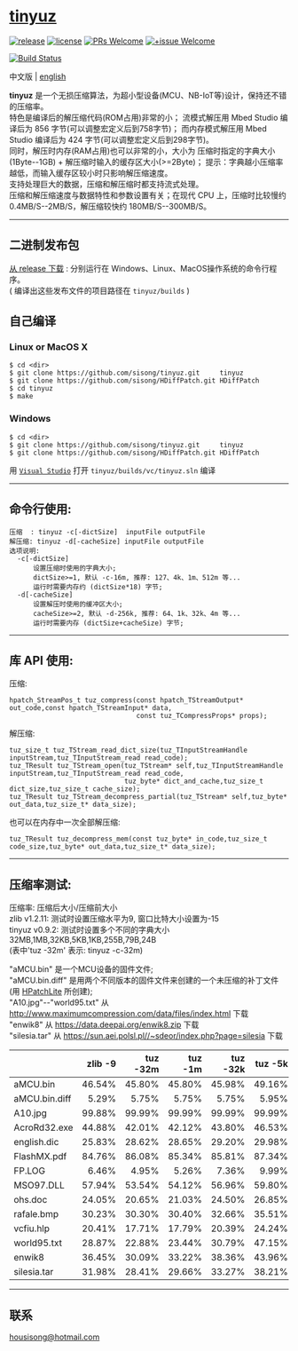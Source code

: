 # [tinyuz](https://github.com/sisong/tinyuz)
[![release](https://img.shields.io/badge/release-v0.9.3-blue.svg)](https://github.com/sisong/tinyuz/releases) 
[![license](https://img.shields.io/badge/license-MIT-blue.svg)](https://github.com/sisong/tinyuz/blob/master/LICENSE) 
[![PRs Welcome](https://img.shields.io/badge/PRs-welcome-blue.svg)](https://github.com/sisong/tinyuz/pulls)
[![+issue Welcome](https://img.shields.io/github/issues-raw/sisong/tinyuz?color=green&label=%2Bissue%20welcome)](https://github.com/sisong/tinyuz/issues)   

[![Build Status](https://github.com/sisong/tinyuz/workflows/ci/badge.svg?branch=master)](https://github.com/sisong/tinyuz/actions?query=workflow%3Aci+branch%3Amaster)   

 中文版 | [english](README.md)   

**tinyuz** 是一个无损压缩算法，为超小型设备(MCU、NB-IoT等)设计，保持还不错的压缩率。   
特色是编译后的解压缩代码(ROM占用)非常的小； 
流模式解压用 Mbed Studio 编译后为 856 字节(可以调整宏定义后到758字节)； 
而内存模式解压用 Mbed Studio 编译后为 424 字节(可以调整宏定义后到298字节)。   
同时，解压时内存(RAM占用)也可以非常的小，大小为 压缩时指定的字典大小(1Byte--1GB) + 解压缩时输入的缓存区大小(>=2Byte)； 
提示：字典越小压缩率越低，而输入缓存区较小时只影响解压缩速度。   
支持处理巨大的数据，压缩和解压缩时都支持流式处理。   
压缩和解压缩速度与数据特性和参数设置有关；在现代 CPU 上，压缩时比较慢约 0.4MB/S--2MB/S，解压缩较快约 180MB/S--300MB/S。   

---
## 二进制发布包
[从 release 下载](https://github.com/sisong/tinyuz/releases) : 分别运行在 Windows、Linux、MacOS操作系统的命令行程序。     
( 编译出这些发布文件的项目路径在 `tinyuz/builds` )   

## 自己编译
### Linux or MacOS X ###
```
$ cd <dir>
$ git clone https://github.com/sisong/tinyuz.git     tinyuz
$ git clone https://github.com/sisong/HDiffPatch.git HDiffPatch
$ cd tinyuz
$ make
```
### Windows ###
```
$ cd <dir>
$ git clone https://github.com/sisong/tinyuz.git     tinyuz
$ git clone https://github.com/sisong/HDiffPatch.git HDiffPatch
```
用 [`Visual Studio`](https://visualstudio.microsoft.com) 打开 `tinyuz/builds/vc/tinyuz.sln` 编译   

---
## 命令行使用:  
```
压缩  : tinyuz -c[-dictSize]  inputFile outputFile
解压缩: tinyuz -d[-cacheSize] inputFile outputFile
选项说明:
  -c[-dictSize]
      设置压缩时使用的字典大小;
      dictSize>=1, 默认 -c-16m, 推荐: 127、4k、1m、512m 等...
      运行时需要内存约 (dictSize*18) 字节;
  -d[-cacheSize]
      设置解压时使用的缓冲区大小;
      cacheSize>=2, 默认 -d-256k, 推荐: 64、1k、32k、4m 等...
      运行时需要内存 (dictSize+cacheSize) 字节;
```

---
## 库 API 使用:
压缩:
```
hpatch_StreamPos_t tuz_compress(const hpatch_TStreamOutput* out_code,const hpatch_TStreamInput* data,
                                const tuz_TCompressProps* props);
```
解压缩:
```
tuz_size_t tuz_TStream_read_dict_size(tuz_TInputStreamHandle inputStream,tuz_TInputStream_read read_code);
tuz_TResult tuz_TStream_open(tuz_TStream* self,tuz_TInputStreamHandle inputStream,tuz_TInputStream_read read_code,
                             tuz_byte* dict_and_cache,tuz_size_t dict_size,tuz_size_t cache_size);
tuz_TResult tuz_TStream_decompress_partial(tuz_TStream* self,tuz_byte* out_data,tuz_size_t* data_size);
```
也可以在内存中一次全部解压缩:
```
tuz_TResult tuz_decompress_mem(const tuz_byte* in_code,tuz_size_t code_size,tuz_byte* out_data,tuz_size_t* data_size);
```

---
## 压缩率测试:
压缩率: 压缩后大小/压缩前大小   
zlib v1.2.11: 测试时设置压缩水平为9, 窗口比特大小设置为-15   
tinyuz v0.9.2: 测试时设置多个不同的字典大小 32MB,1MB,32KB,5KB,1KB,255B,79B,24B   
  (表中'tuz -32m' 表示: tinyuz -c-32m)   
   
"aMCU.bin" 是一个MCU设备的固件文件;   
"aMCU.bin.diff" 是用两个不同版本的固件文件来创建的一个未压缩的补丁文件(用 [HPatchLite](https://github.com/sisong/HPatchLite) 所创建);   
"A10.jpg"--"world95.txt" 从 http://www.maximumcompression.com/data/files/index.html 下载   
"enwik8" 从 https://data.deepai.org/enwik8.zip 下载   
"silesia.tar" 从 https://sun.aei.polsl.pl//~sdeor/index.php?page=silesia 下载
   
||zlib -9|tuz -32m|tuz -1m|tuz -32k|tuz -5k|tuz -1k|tuz -255|tuz -79|tuz -24|
|:----|----:|----:|----:|----:|----:|----:|----:|----:|----:|
|aMCU.bin|46.54%|45.80%|45.80%|45.98%|49.16%|54.29%|60.61%|68.03%|77.95%|
|aMCU.bin.diff|5.29%|5.75%|5.75%|5.75%|5.95%|6.35%|6.89%|7.85%|9.54%|
|A10.jpg|99.88%|99.99%|99.99%|99.99%|99.99%|99.99%|99.99%|99.99%|99.99%|
|AcroRd32.exe|44.88%|42.01%|42.12%|43.80%|46.53%|51.48%|58.29%|67.57%|78.81%|
|english.dic|25.83%|28.62%|28.65%|29.20%|29.98%|31.25%|33.49%|36.53%|39.93%|
|FlashMX.pdf|84.76%|86.08%|85.34%|85.81%|87.34%|88.31%|89.90%|92.05%|96.83%|
|FP.LOG|6.46%|4.95%|5.26%|7.36%|9.99%|12.67%|19.27%|99.25%|100.00%|
|MSO97.DLL|57.94%|53.54%|54.12%|56.96%|59.80%|64.38%|70.62%|78.36%|87.73%|
|ohs.doc|24.05%|20.65%|21.03%|24.50%|26.85%|31.08%|37.50%|69.31%|82.85%|
|rafale.bmp|30.23%|30.30%|30.40%|32.66%|35.51%|40.81%|43.52%|47.70%|54.42%|
|vcfiu.hlp|20.41%|17.71%|17.79%|20.39%|24.24%|27.46%|32.39%|49.01%|69.64%|
|world95.txt|28.87%|22.88%|23.44%|30.79%|47.15%|54.96%|65.23%|78.53%|97.20%|
|enwik8|36.45%|30.09%|33.22%|38.36%|43.96%|51.53%|63.38%|79.63%|96.78%|
|silesia.tar|31.98%|28.41%|29.66%|33.27%|38.21%|44.45%|52.58%|63.62%|78.49%|

---
## 联系
housisong@hotmail.com  

